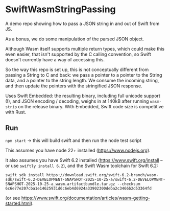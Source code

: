 # SwiftWasmStringPassing

A demo repo showing how to pass a JSON string in and out of Swift from JS.

As a bonus, we do some manipulation of the parsed JSON object.

Although Wasm itself supports multiple return types, which could make this even easier, that isn't supported by the C calling convention, so Swift doesn't currently have a way of accessing this.

So the way this repo is set up, this is not conceptually different from passing a String to C and back: we pass a pointer to a pointer to the String data, and a pointer to the string length. We consume the incoming string, and then update the pointers with the stringified JSON response.

Uses Swift Embedded: the resulting binary, including full unicode support (!), and JSON encoding / decoding, weighs in at 140kB after running `wasm-strip` on the release binary. With Embedded, Swift code size is competitive with Rust.


## Run

`npm start` -> this will build swift and then run the node test script

This assumes you have node 22+ installed (https://www.nodejs.org).

It also assumes you have Swift 6.2 installed (https://www.swift.org/install – or use `swiftly install 6.2`), and the Swift Wasm toolchain for Swift 6.2:

```
swift sdk install https://download.swift.org/swift-6.2-branch/wasm-sdk/swift-6.2-DEVELOPMENT-SNAPSHOT-2025-10-25-a/swift-6.2-DEVELOPMENT-SNAPSHOT-2025-10-25-a_wasm.artifactbundle.tar.gz --checksum 6c6e77e207cba1e14625931d6c6eb4d6924a33902300deba2c3466b2d53364fd
```

(or see https://www.swift.org/documentation/articles/wasm-getting-started.html).